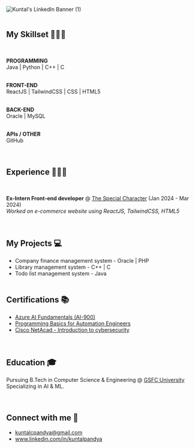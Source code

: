 ![Kuntal's LinkedIn Banner (1)](https://github.com/Kuntal-Pandya/Kuntal-Pandya/assets/155050499/cb78e6e1-d495-479a-ad29-06ff6d6ac6a8)
<br><br>

## My Skillset 👩🏻‍💻
<br>

**PROGRAMMING** <br>
Java | Python | C++ | C
<br><br>

**FRONT-END** <br>
ReactJS | TailwindCSS | CSS | HTML5
<br><br>

**BACK-END** <br>
Oracle | MySQL
<br><br>

**APIs / OTHER** <br>
GitHub
<br><br><br>

## Experience 👩🏻‍💼
<br>

**Ex-Intern Front-end developer** @ [The Special Character](https://thespecialcharacter.com) (Jan 2024 - Mar 2024) <br>
_Worked on e-commerce website using ReactJS, TailwindCSS, HTML5_
<br><br><br>

## My Projects 💻
-  Company finance management system - Oracle | PHP
-  Library management system - C++ | C
-  Todo list management system - Java
<br><br>

## Certifications 📚
-  [Azure AI Fundamentals (AI-900)](https://futureskillsprime.in/artificial-intelligence-and-machine-learning/azure-ai-fundamentals-ai-900)
-  [Programming Basics for Automation Engineers
](https://futureskillsprime.in/course/programming-basics-for-automation-engineers)
-  [Cisco NetAcad - Introduction to cybersecurity
](https://futureskillsprime.in/cybersecurity/cisco-netacad-introduction-to-cyber-security)
<br><br><br>

<!--
## Competitive coding 🥇
-  [Hacker Rank](https://www.hackerrank.com) - ...
-  [Top Coder](https://www.topcoder.com) - ...
-  [Leet Code](https://www.leetcode.com) - ...
-  [Hacker Eart](https://www.hackerearth.com) - ...
-  [Geeks for geeks](https://www.geeksforgeeks.org) - ...
<br><br><br>
-->

<!--
## Achievements 🏆
-  **XYZ Winner 2024**
-  **...**
-  **...**
<br>
-->

## Education 🎓
Pursuing B.Tech in Computer Science & Engineering @ [GSFC University](https://www.gsfcuniversity.ac.in/) <br>
Specializing in AI & ML.
<br><br><br>

## Connect with me 💬
-  kuntalcpandya@gmail.com
-  www.linkedin.com/in/kuntalpandya
